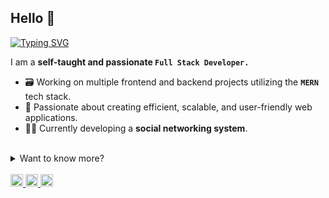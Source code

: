 ## Hello 👋

[![Typing SVG](https://readme-typing-svg.herokuapp.com?font=Fira+Code&size=14&pause=1000&color=CBDEF7&width=435&lines=Design,+Develop,+Debug,+and+Deploy)](https://git.io/typing-svg)

I am a **self-taught and passionate `Full Stack Developer.`**
- 🗃️ Working on multiple frontend and backend projects utilizing the **`MERN`** tech stack.
- 🍃 Passionate about creating efficient, scalable, and user-friendly web applications.
- 🧑‍💻 Currently developing a **social networking system**.


<br>
<details >
<summary>Want to know more?</summary>
  
<br>

# Hello, I'm **PS Parwez** 👋
 
I am a **Self-Taught a Full-Stack Developer** with 1.5+ years of hands-on experience in developing and scaling high-performance web applications using the MERN stack (MongoDB, Express, React, Node.js).

I'm passionate about creating efficient, scalable solutions, I’m committed to continually improving my skills through hands-on projects. My goal is to use my expertise to build impactful applications and tackle complex problems with innovative solutions.



![JavaScript](https://img.shields.io/badge/JavaScript-F7DF1E?style=for-the-badge&logo=javascript&logoColor=black)
![React](https://img.shields.io/badge/React-61DAFB?style=for-the-badge&logo=react&logoColor=black)
![Node.js](https://img.shields.io/badge/Node.js-339933?style=for-the-badge&logo=nodedotjs&logoColor=white)
![MongoDB](https://img.shields.io/badge/MongoDB-47A248?style=for-the-badge&logo=mongodb&logoColor=white)
![Express](https://img.shields.io/badge/Express-000000?style=for-the-badge&logo=express&logoColor=white)
![Next.js](https://img.shields.io/badge/Next.js-000000?style=for-the-badge&logo=next.js&logoColor=white)






<br>

## 🛠️ Technical Skills



- **Frontend:** React, JavaScript (ES6+), HTML5, CSS3, Tailwind CSS, Material-UI, Shadcn-UI
- **Backend:** Node.js, Express, RESTful APIs and Django(Basic)
- **Database:** MongoDB, Mongoose, Firebase , Appwrite 
- **Tools & Technologies:** Git, GitHub, Docker, Postman, VS Code and more
- **Others:** C++ , Python , Figma , Editing , Canva 

<p>

<br>


[<img align="left" alt="C" width="26px" src="https://cdn.jsdelivr.net/gh/devicons/devicon/icons/c/c-original.svg" style="padding-right:10px;" />](https://en.wikipedia.org/wiki/C_(programming_language))
[<img align="left" alt="C++" width="26px" src="https://cdn.jsdelivr.net/gh/devicons/devicon/icons/cplusplus/cplusplus-original.svg" style="padding-right:10px;" />](https://en.wikipedia.org/wiki/C%2B%2B)
[<img align="left" alt="CSS3" width="26px" src="https://cdn.jsdelivr.net/gh/devicons/devicon/icons/css3/css3-original.svg" style="padding-right:10px;" />](https://developer.mozilla.org/en-US/docs/Web/CSS)
[<img align="left" alt="HTML5" width="26px" src="https://cdn.jsdelivr.net/gh/devicons/devicon/icons/html5/html5-original.svg" style="padding-right:10px;" />](https://developer.mozilla.org/en-US/docs/Web/HTML)
[<img align="left" alt="JavaScript" width="26px" src="https://cdn.jsdelivr.net/gh/devicons/devicon/icons/javascript/javascript-original.svg" style="padding-right:10px;" />](https://developer.mozilla.org/en-US/docs/Web/JavaScript)
[<img align="left" alt="Markdown" width="26px" src="https://cdn.jsdelivr.net/gh/devicons/devicon/icons/markdown/markdown-original.svg" style="padding-right:10px;" />](https://www.markdownguide.org/)
[<img align="left" alt="PHP" width="26px" src="https://cdn.jsdelivr.net/gh/devicons/devicon/icons/php/php-original.svg" style="padding-right:10px;" />](https://www.php.net/)
[<img align="left" alt="Python" width="26px" src="https://cdn.jsdelivr.net/gh/devicons/devicon/icons/python/python-original.svg" style="padding-right:10px;" />](https://www.python.org/)
[<img align="left" alt="TypeScript" width="26px" src="https://cdn.jsdelivr.net/gh/devicons/devicon/icons/typescript/typescript-original.svg" style="padding-right:10px;" />](https://www.typescriptlang.org/)
[<img align="left" alt="Azure" width="26px" src="https://cdn.jsdelivr.net/gh/devicons/devicon/icons/azure/azure-original.svg" style="padding-right:10px;" />](https://azure.microsoft.com/en-us/)
[<img align="left" alt="Firebase" width="26px" src="https://cdn.jsdelivr.net/gh/devicons/devicon/icons/firebase/firebase-plain.svg" style="padding-right:10px;" />](https://firebase.google.com/)
[<img align="left" alt="Oracle" width="26px" src="https://cdn.jsdelivr.net/gh/devicons/devicon/icons/oracle/oracle-original.svg" style="padding-right:10px;" />](https://www.oracle.com/)
[<img align="left" alt="Netlify" width="26px" src="https://cdn.jsdelivr.net/gh/devicons/devicon/icons/netlify/netlify-original.svg" style="padding-right:10px;" />](https://www.netlify.com/)
[<img align="left" alt="Vercel" width="26px" src="https://cdn.jsdelivr.net/gh/devicons/devicon/icons/vercel/vercel-original.svg" style="padding-right:10px;" />](https://vercel.com/)
[<img align="left" alt="Bootstrap" width="26px" src="https://cdn.jsdelivr.net/gh/devicons/devicon/icons/bootstrap/bootstrap-original.svg" style="padding-right:10px;" />](https://getbootstrap.com/)
[<img align="left" alt="Context-API" width="26px" src="https://cdn.jsdelivr.net/gh/devicons/devicon/icons/react/react-original.svg" style="padding-right:10px;" />](https://reactjs.org/docs/context.html)
[<img align="left" alt="Express.js" width="26px" src="https://cdn.jsdelivr.net/gh/devicons/devicon/icons/express/express-original.svg" style="padding-right:10px;" />](https://expressjs.com/)
[<img align="left" alt="jQuery" width="26px" src="https://cdn.jsdelivr.net/gh/devicons/devicon/icons/jquery/jquery-original.svg" style="padding-right:10px;" />](https://jquery.com/)
[<img align="left" alt="JWT" width="26px" src="https://cdn.jsdelivr.net/gh/devicons/devicon/icons/json/json-original.svg" style="padding-right:10px;" />](https://jwt.io/)
[<img align="left" alt="Next JS" width="26px" src="https://cdn.jsdelivr.net/gh/devicons/devicon/icons/nextjs/nextjs-original.svg" style="padding-right:10px;" />](https://nextjs.org/)
[<img align="left" alt="NPM" width="26px" src="https://cdn.jsdelivr.net/gh/devicons/devicon/icons/npm/npm-original-wordmark.svg" style="padding-right:10px;" />](https://www.npmjs.com/)
[<img align="left" alt="Nodemon" width="26px" src="https://cdn.jsdelivr.net/gh/devicons/devicon/icons/nodemon/nodemon-plain.svg" style="padding-right:10px;" />](https://www.npmjs.com/package/nodemon)
<br><br>
[<img align="left" alt="NodeJS" width="26px" src="https://cdn.jsdelivr.net/gh/devicons/devicon/icons/nodejs/nodejs-original.svg" style="padding-right:10px;" />](https://nodejs.org/)
[<img align="left" alt="React Router" width="26px" src="https://cdn.jsdelivr.net/gh/devicons/devicon/icons/react/react-original.svg" style="padding-right:10px;" />](https://reactrouter.com/)
[<img align="left" alt="Redux" width="26px" src="https://cdn.jsdelivr.net/gh/devicons/devicon/icons/redux/redux-original.svg" style="padding-right:10px;" />](https://redux.js.org/)
[<img align="left" alt="SASS" width="26px" src="https://cdn.jsdelivr.net/gh/devicons/devicon/icons/sass/sass-original.svg" style="padding-right:10px;" />](https://sass-lang.com/)
[<img align="left" alt="Tailwind CSS" width="26px" src="https://www.vectorlogo.zone/logos/tailwindcss/tailwindcss-icon.svg" style="padding-right:10px;" />](https://tailwindcss.com/)
[<img align="left" alt="Socket.io" width="26px" src="https://cdn.jsdelivr.net/gh/devicons/devicon/icons/socketio/socketio-original.svg" style="padding-right:10px;" />](https://socket.io/)
[<img align="left" alt="chakra UI" width="26px" src="https://www.vectorlogo.zone/logos/chakra-ui/chakra-ui-icon.svg" style="padding-right:10px;" />](https://www.chakra-ui.com//)
[<img align="left" alt="Vite" width="26px" src="https://cdn.jsdelivr.net/gh/devicons/devicon/icons/vite/vite-original.svg" style="padding-right:10px;" />](https://vitejs.dev/)
[<img align="left" alt="Appwrite" width="26px" src="https://cdn.jsdelivr.net/gh/devicons/devicon/icons/appwrite/appwrite-original.svg" style="padding-right:10px;" />](https://appwrite.io/)
[<img align="left" alt="MySQL" width="26px" src="https://cdn.jsdelivr.net/gh/devicons/devicon/icons/mysql/mysql-original.svg" style="padding-right:10px;" />](https://www.mysql.com/)
[<img align="left" alt="MongoDB" width="26px" src="https://cdn.jsdelivr.net/gh/devicons/devicon/icons/mongodb/mongodb-original.svg" style="padding-right:10px;" />](https://www.mongodb.com/)
[<img align="left" alt="Postgres" width="26px" src="https://cdn.jsdelivr.net/gh/devicons/devicon/icons/postgresql/postgresql-original.svg" style="padding-right:10px;" />](https://www.postgresql.org/)
[<img align="left" alt="Supabase" width="26px" src="https://cdn.jsdelivr.net/gh/devicons/devicon/icons/supabase/supabase-original.svg" style="padding-right:10px;" />](https://supabase.com/)
[<img align="left" alt="Prisma" width="26px" src="https://cdn.jsdelivr.net/gh/devicons/devicon/icons/prisma/prisma-original.svg" style="padding-right:10px;" />](https://www.prisma.io/)
[<img align="left" alt="Figma" width="26px" src="https://cdn.jsdelivr.net/gh/devicons/devicon/icons/figma/figma-original.svg" style="padding-right:10px;" />](https://www.figma.com/)
[<img align="left" alt="Canva" width="26px" src="https://cdn.jsdelivr.net/gh/devicons/devicon/icons/canva/canva-original.svg" style="padding-right:10px;" />](https://www.canva.com/)
[<img align="left" alt="GitHub" width="26px" src="https://user-images.githubusercontent.com/3369400/139447912-e0f43f33-6d9f-45f8-be46-2df5bbc91289.png" style="padding-right:10px;" />](https://github.com/)
[<img align="left" alt="Git" width="26px" src="https://cdn.jsdelivr.net/gh/devicons/devicon/icons/git/git-original.svg" style="padding-right:10px;" />](https://git-scm.com/)
[<img align="left" alt="Wordpress" width="26px" src="https://www.vectorlogo.zone/logos/wordpress/wordpress-icon.svg" style="padding-right:10px;" />](https://www.wordpress.com/)
[<img align="left" alt="Framer" width="26px" src="https://www.vectorlogo.zone/logos/framer/framer-icon.svg" style="padding-right:10px;" />](https://www.framer.com/)
  
<br />
<br />

---
</p>


## 🗂️ Experience

- **1.5 Year of Full-Stack Development** with hands-on experience in both frontend and backend technologies.
- **Project Management:** Worked on multiple end-to-end projects, from conceptualization to deployment.
- **Collaboration:** Strong focus on teamwork, using Git for version control, and regularly collaborating with other developers.


## 📈 Projects

- **E-commerce Platform:** Full-featured online store with product listings, user authentication, and payment gateway integration.
- **Real-time Chat App:** Chat application with WebSocket integration, enabling real-time communication.
- **Task Management Tool:** Built a productivity app for task tracking with a clean, user-friendly UI.
-  [**`Explore more projects on my GitHub?`**](https://github.com/psparwez?tab=repositories)


## 🚀 Goals

Currently enhancing my expertise in:
- **Next.js** for server-side rendering and SEO optimization.
- **C++ and Python** to deepen understanding of data structures and algorithms.
- **Advanced MERN Techniques** to boost the scalability and efficiency of my applications.

---

Feel free to reach out if you’d like to connect or discuss new opportunities! 😊
</details>
<br>


<a href="http://github.com/psparwez/psparwez">
		<img height="20" src="https://img.shields.io/badge/Portfolio-8957e5?style=flat&logo=awesome-lists&logoColor=white" alt="Portfolio Badge"/>
	</a>
	<a href="https://linkedin.com/">
		<img  height="20" src="https://img.shields.io/badge/LinkedIn-1f6feb?style=flat&logo=linkedin&logoColor=white" alt="LinkedIn Badge"/>
	</a>
	<a href="https://mail.google.com/">
		<img height="20" src="https://img.shields.io/badge/Contact-238636?style=flat&logo=gmail&logoColor=white" alt="Twitter Badge"/>
	</a>
 
<br>


<!-- [![Contact](https://img.shields.io/badge/Contact-175fd4?style=for-the-badge&logo=gmail&logoColor=white)](https://github.com/psparwez/psparwez/) -->
 <!-- [![Instagram](https://img.shields.io/badge/Instagram-c71849?style=for-the-badge&logo=instagram&logoColor=white)](https://www.instagram.com/) -->

<br>
<br>


<!-- <div class="d-block">

  
  <a href="https://github.com/psparwez" title="Github Readme Streak Stats"><img src="https://github-readme-stats-git-masterrstaa-rickstaa.vercel.app/api?username=psparwez&count_private=true&show_icons=true&theme=github_dark&border_color=f5fbff21&border_radius=10&hide=stars&line_height=28&rank_icon=github&cache_seconds=1800&custom_title=Ps%20Parwez%20GitHub%20Stats" alt="psparwez" align=left  width=48.7% /></a>
  <a href="https://github.com/psparwez" title="GitHub Readme Stats"><img src="http://github-readme-streak-stats.herokuapp.com?user=psparwez&theme=github-dark-blue&border=f5fbff21&border_radius=10&stroke=f5fbff21&date_format=j%20M%5B%20Y%5D" alt="psparwez" width=48.7% /></a>
</div>
<a href="https://github.com/psparwez" title="Github Readme Activity Stats"><img src="https://github-readme-activity-graph.vercel.app/graph?username=psparwez&theme=github-dark&radius=10&border=f5fbff21&hide_border=true&hide_title=true" alt="fabianocouto" width=99.8% /></a>

<br>
<br>
<br>
--> 
 <!--- <p align="left"> <img src="https://komarev.com/ghpvc/?username=psparwez&label=Profile%20views&color=0e75b6&style=flat" alt="chayacodes" /> </p> -->






